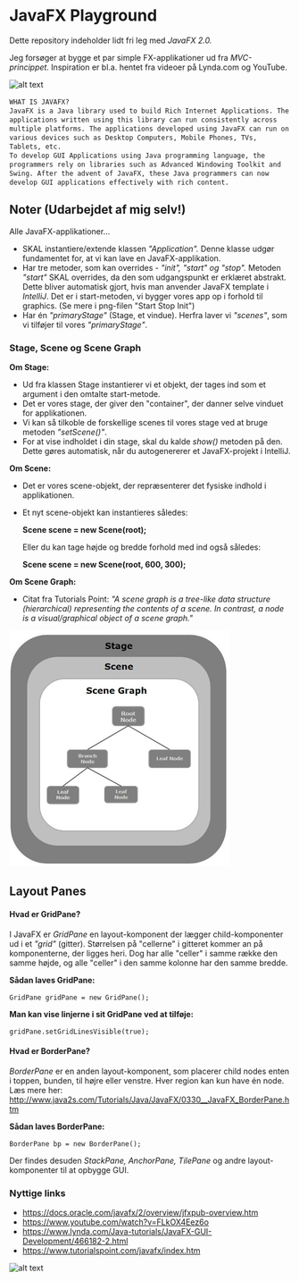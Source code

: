 # JavaFX Playground
Dette repository indeholder lidt fri leg med _JavaFX 2.0._

Jeg forsøger at bygge et par simple FX-applikationer ud fra _MVC-princippet._ Inspiration er bl.a. hentet fra videoer på Lynda.com og YouTube. 

![alt text](https://i.imgur.com/voqbPFg.png "Screenshots af GUI")


    WHAT IS JAVAFX?
    JavaFX is a Java library used to build Rich Internet Applications. The applications written using this library can run consistently across multiple platforms. The applications developed using JavaFX can run on various devices such as Desktop Computers, Mobile Phones, TVs, Tablets, etc.
    To develop GUI Applications using Java programming language, the programmers rely on libraries such as Advanced Windowing Toolkit and Swing. After the advent of JavaFX, these Java programmers can now develop GUI applications effectively with rich content.


## Noter (Udarbejdet af mig selv!)
Alle JavaFX-applikationer...
- SKAL instantiere/extende klassen _"Application"._ Denne klasse udgør fundamentet for, at vi kan lave en JavaFX-applikation.
- Har tre metoder, som kan overrides - _"init", "start" og "stop"._ Metoden _"start"_ SKAL overrides, da den som udgangspunkt er erklæret abstrakt. Dette bliver automatisk gjort, hvis man anvender JavaFX template i _IntelliJ_. Det er i start-metoden, vi bygger vores app op i forhold til graphics. (Se mere i png-filen "Start Stop Init")
- Har én _"primaryStage"_ (Stage, et vindue). Herfra laver vi _"scenes"_, som vi tilføjer til vores _"primaryStage"_.

### Stage, Scene og Scene Graph

**Om Stage:**
* Ud fra klassen Stage instantierer vi et objekt, der tages ind som et argument i den omtalte start-metode.
* Det er vores stage, der giver den "container", der danner selve vinduet for applikationen.
* Vi kan så tilkoble de forskellige scenes til vores stage ved at bruge metoden _"setScene()"_.
* For at vise indholdet i din stage, skal du kalde _show()_ metoden på den. Dette gøres automatisk, når du autogenererer et JavaFX-projekt i IntelliJ.

**Om Scene:**
* Det er vores scene-objekt, der repræsenterer det fysiske indhold i applikationen.
* Et nyt scene-objekt kan instantieres således:

    **Scene scene = new Scene(root);**
    
    Eller du kan tage højde og bredde forhold med ind også således:
    
    **Scene scene = new Scene(root, 600, 300);**

**Om Scene Graph:**
* Citat fra Tutorials Point: _"A scene graph is a tree-like data structure (hierarchical) representing the contents of a scene. In contrast, a node is a visual/graphical object of a scene graph."_

![alt text](https://raw.githubusercontent.com/dani832m/JavaFX_Playground/master/JavaFX_Struktur.jpg
 "Strukturen i JavaFX")

## Layout Panes
#### Hvad er GridPane?
I JavaFX er _GridPane_ en layout-komponent der lægger child-komponenter ud i et _"grid"_ (gitter). Størrelsen på "cellerne" i gitteret kommer an på komponenterne, der ligges heri. Dog har alle "celler" i samme række den samme højde, og alle "celler" i den samme kolonne har den samme bredde.

**Sådan laves GridPane:**

    GridPane gridPane = new GridPane();
    
**Man kan vise linjerne i sit GridPane ved at tilføje:**

    gridPane.setGridLinesVisible(true);
    
#### Hvad er BorderPane?
_BorderPane_ er en anden layout-komponent, som placerer child nodes enten i toppen, bunden, til højre eller venstre. Hver region kan kun have én node. Læs mere her: http://www.java2s.com/Tutorials/Java/JavaFX/0330__JavaFX_BorderPane.htm

**Sådan laves BorderPane:**

    BorderPane bp = new BorderPane();
    
Der findes desuden _StackPane, AnchorPane, TilePane_ og andre layout-komponenter til at opbygge GUI.
    
### Nyttige links
- https://docs.oracle.com/javafx/2/overview/jfxpub-overview.htm
- https://www.youtube.com/watch?v=FLkOX4Eez6o
- https://www.lynda.com/Java-tutorials/JavaFX-GUI-Development/466182-2.html
- https://www.tutorialspoint.com/javafx/index.htm


![alt text](https://i.imgur.com/kJrz2vj.png "Udviklet af dani832m")